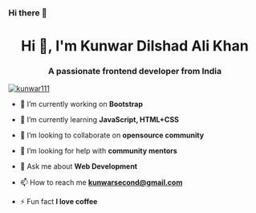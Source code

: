 ### Hi there 👋



<h1 align="center">Hi 👋, I'm Kunwar Dilshad Ali Khan</h1>
<h3 align="center">A passionate frontend developer from India</h3>

<p align="left"> <a href="https://github.com/ryo-ma/github-profile-trophy"><img src="https://github-profile-trophy.vercel.app/?username=kunwar111" alt="kunwar111" /></a> </p>

- 🔭 I’m currently working on **Bootstrap**

- 🌱 I’m currently learning **JavaScript, HTML+CSS**

- 👯 I’m looking to collaborate on **opensource community**

- 🤝 I’m looking for help with **community mentors**

- 💬 Ask me about **Web Development**

- 📫 How to reach me **kunwarsecond@gmail.com**

- ⚡ Fun fact **I love coffee**


